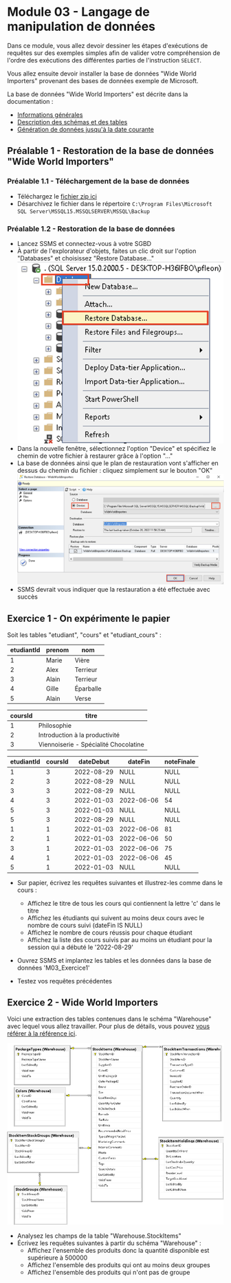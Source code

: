 # Module 03 - Langage de manipulation de données

Dans ce module, vous allez devoir dessiner les étapes d'exécutions de requêtes sur des exemples simples afin de valider votre compréhension de l'ordre des exécutions des différentes parties de l'instruction ```SELECT```.

Vous allez ensuite devoir installer la base de données "Wide World Importers" provenant des bases de données exemple de Microsoft.

La base de données "Wide World Importers" est décrite dans la documentation :

- [Informations générales](https://learn.microsoft.com/en-us/sql/samples/wide-world-importers-what-is)
- [Description des schémas et des tables](https://learn.microsoft.com/en-us/sql/samples/wide-world-importers-oltp-database-catalog)
- [Génération de données jusqu'à la date courante](https://learn.microsoft.com/en-us/sql/samples/wide-world-importers-generate-data)

## Préalable 1 - Restoration de la base de données "Wide World Importers"

### Préalable 1.1 - Téléchargement de la base de données

- Téléchargez le [fichier zip ici](https://1drv.ms/u/s!AmZSjqmP5Ux1kaQW7lYjSAsH89pDmw?e=XTOVOG)
- Désarchivez le fichier dans le répertoire ```C:\Program Files\Microsoft SQL Server\MSSQL15.MSSQLSERVER\MSSQL\Backup```

### Préalable 1.2 - Restoration de la base de données

- Lancez SSMS et connectez-vous à votre SGBD
- À partir de l'explorateur d'objets, faites un clic droit sur l'option "Databases" et choisissez "Restore Database..."
![Restoration de la base de données - Option](img/WideWorldImporters_Restore00.png)
- Dans la nouvelle fenêtre, sélectionnez l'option "Device" et spécifiez le chemin de votre fichier à restaurer grâce à l'option "..."
- La base de données ainsi que le plan de restauration vont s'afficher en dessus du chemin du fichier : cliquez simplement sur le bouton "OK"
![Restoration de la base de données - Choix du fichier et restoration](img/WideWorldImporters_Restore01.png)
- SSMS devrait vous indiquer que la restauration a été effectuée avec succès

## Exercice 1 - On expérimente le papier

Soit les tables "etudiant", "cours" et "etudiant_cours" :

| **etudiantId** | **prenom** | **nom**   |
|----------------|------------|-----------|
| 1              | Marie      | Vière     |
| 2              | Alex       | Terrieur  |
| 3              | Alain      | Terrieur  |
| 4              | Gille      | Éparballe |
| 5              | Alain      | Verse     |

| **coursId** | **titre**                             |
|-------------|---------------------------------------|
| 1           | Philosophie                           |
| 2           | Introduction à la productivité        |
| 3           | Viennoiserie - Spécialité Chocolatine |

| **etudiantId** | **coursId** | **dateDebut** | **dateFin** | **noteFinale** |
|----------------|-------------|---------------|-------------|----------------|
| 1              | 3           | 2022-08-29    | NULL        | NULL           |
| 2              | 3           | 2022-08-29    | NULL        | NULL           |
| 3              | 3           | 2022-08-29    | NULL        | NULL           |
| 4              | 3           | 2022-01-03    | 2022-06-06  | 54             |
| 5              | 3           | 2022-01-03    | NULL        | NULL           |
| 5              | 3           | 2022-08-29    | NULL        | NULL           |
| 1              | 1           | 2022-01-03    | 2022-06-06  | 81             |
| 2              | 1           | 2022-01-03    | 2022-06-06  | 50             |
| 3              | 1           | 2022-01-03    | 2022-06-06  | 75             |
| 4              | 1           | 2022-01-03    | 2022-06-06  | 45             |
| 5              | 1           | 2022-01-03    | NULL        | NULL           |

- Sur papier, écrivez les requêtes suivantes et illustrez-les comme dans le cours :

  - Affichez le titre de tous les cours qui contiennent la lettre 'c' dans le titre
  - Affichez les étudiants qui suivent au moins deux cours avec le nombre de cours suivi (dateFin IS NULL)
  - Affichez le nombre de cours réussis pour chaque étudiant
  - Affichez la liste des cours suivis par au moins un étudiant pour la session qui a débuté le '2022-08-29'

- Ouvrez SSMS et implantez les tables et les données dans la base de données 'M03_Exercice1'
- Testez vos requêtes précédentes

## Exercice 2 - Wide World Importers

Voici une extraction des tables contenues dans le schéma "Warehouse" avec lequel vous allez travailler. Pour plus de détails, vous pouvez [vous référer à la référence ici](../BDs/README.md).

![Diagramme physique](img/WideWorldImporters_Physique_Warehouse.png)

- Analysez les champs de la table "Warehouse.StockItems"
- Écrivez les requêtes suivantes à partir du schéma "Warehouse" :
  - Affichez l'ensemble des produits donc la quantité disponible est supérieure à 500000
  - Affichez l'ensemble des produits qui ont au moins deux groupes
  - Affichez l'ensemble des produits qui n'ont pas de groupe
